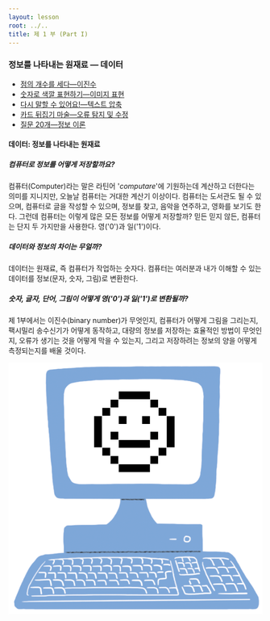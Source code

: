 ```yaml
---
layout: lesson
root: ../..
title: 제 1 부 (Part I)
---
```


### 정보를 나타내는 원재료 &mdash; 데이터

   - [점의 개수를 세다—이진수](csunplugged/01-part/01-binary-numbers.html)  
   - [숫자로 색깔 표현하기—이미지 표현](csunplugged/01-part/02-image-representation.html)  
   - [다시 말할 수 있어요!—텍스트 압축](csunplugged/01-part/03-text-compression.html)  
   - [카드 뒤집기 마술—오류 탐지 및 수정](csunplugged/01-part/04-checksum.html)  
   - [질문 20개—정보 이론](csunplugged/01-part/05-info-theory.html)  

<div class="objectives" markdown="1">

#### 데이터: 정보를 나타내는 원재료  

##### 컴퓨터로 정보를 어떻게 저장할까요?  
컴퓨터(Computer)라는 말은 라틴어 \'_computare_\'에 기원하는데 계산하고 더한다는 의미를 지니지만, 오늘날 컴퓨터는 거대한 계산기 이상이다. 컴퓨터는 도서관도 될 수 있으며, 컴퓨터로 글을 작성할 수 있으며, 정보를 찾고, 음악을 연주하고, 영화를 보기도 한다. 그런데 컴퓨터는 이렇게 많은 모든 정보를 어떻게 저장할까? 믿든 믿지 않든, 컴퓨터는 단지 두 가지만을 사용한다. 영(\'0\')과 일(\'1\')이다.  

##### 데이터와 정보의 차이는 무얼까?  
데이터는 원재료, 즉 컴퓨터가 작업하는 숫자다. 
컴퓨터는 여러분과 내가 이해할 수 있는 데이터를 정보(문자, 숫자, 그림)로 변환한다. 

##### 숫자, 글자, 단어, 그림이 어떻게 영(\'0\')과 일(\'1\')로 변환될까?  
제 1부에서는 이진수(binary number)가 무엇인지, 컴퓨터가 어떻게 그림을 그리는지, 팩시밀리 송수신기가 어떻게 동작하고, 대량의 정보를 저장하는 효율적인 방법이 무엇인지, 오류가 생기는 것을 어떻게 막을 수 있는지, 그리고 저장하려는 정보의 양을 어떻게 측정되는지를 배울 것이다.  

</div>

<img src="img/01-part-one.png" alt="Part one" />



 
